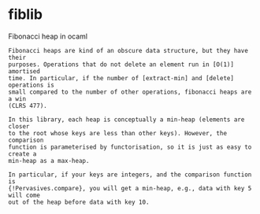 # fiblib
Fibonacci heap in ocaml

    Fibonacci heaps are kind of an obscure data structure, but they have their
    purposes. Operations that do not delete an element run in [O(1)] amortised
    time. In particular, if the number of [extract-min] and [delete] operations is
    small compared to the number of other operations, fibonacci heaps are a win
    (CLRS 477).

    In this library, each heap is conceptually a min-heap (elements are closer
    to the root whose keys are less than other keys). However, the comparison
    function is parameterised by functorisation, so it is just as easy to create a
    min-heap as a max-heap.

    In particular, if your keys are integers, and the comparison function is
    {!Pervasives.compare}, you will get a min-heap, e.g., data with key 5 will come
    out of the heap before data with key 10.
